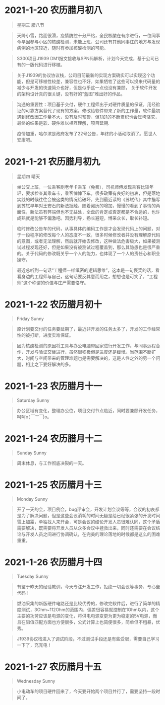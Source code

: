 # 2021-1-20  农历腊月初八
> 星期三 腊八节

> 天降小雪，路面很滑，疫情防控十分严格，全民核酸在有序进行，一位同事今早因参与小区的核酸检测，未能上班，公司还有其他同事住的地方与发现病例的地区较近，随时有参加核酸检测的可能。

> S300项目J1939 DM1报文接收与SPN码解析，计划今天完成，基于公司已有的一版代码进行移植。

> 关于J1939的协议协议栈，公司目前最新的实现方案确实可以实现这个功能，但是可移植性较差，兼容性也不好，如果牺牲了这些可以换来代码量的减少与开发的快速简介也好，但是似乎这一点也没有兼顾，
关于软件开发的架构设计真的很关键，没有好的“蓝图”难出好的作品。

> 沟通的重要性：项目基于交付，硬件工程师出于对硬件质量的保证，用经验证的可靠方案替代了现有的方案，修改给软件带来了新的工作量，软件最初遇到修改因工作量不大，没有及时预警，但1加1的不断累积也会压垮骆驼，最终的结果是软、硬件难以相互理解，项目延期.

> 疫情加重，哈尔滨是政府发布了22号公告，年终的小活动取消了。愿世人安康吧。

# 2021-1-21 农历腊月初九
> 星期四 晴天

> 坐公交上班，一位乘客刷老年卡乘车（免费），司机师傅发现乘客比较年轻，要求检查其乘车卡，乘客悻悻下车，很多政策有良好的初衷，但是落地实践的时候往往会被这类的情况给破坏，先到最近读的《苏轼传》其中描写到苏轼早年对王安石的新法抵触，随着阅历的增加，慢慢的看到了事情的两面性，新法虽有弊端但也不无益处，全盘的肯定或否定都是不合适的，也许成熟就是能够不偏激吧。因势利导，扬长避短，博采众长，取长补短。

> 临时修改公告车的代码，从事具体的编码工作是才会发现代码上的问题，对于一段程序的修改每个人的态度不一致，很多时候修改者并没有理解原代码的意图，或者无法理解，然后就开始去修改，这种做法危害极大，如果被测试过程发现还好，但是如果没有被测试过程覆盖到，那么其隐患也是很严重的。关于代码的修改既关乎一个人的能力，也体现了一个人的责任心和职业操守。

> 最近总听到一句话“工程师一样缜密的逻辑思维”，这本是一句褒奖的话，看看身边的工程师与自己，这句话要反其意而用之，想想也是可笑了，“工程师”这个称谓的价值与庄严需要恪守。

# 2021-1-22 农历腊月初十
> Friday Sunny

> 原计划要交付的任务要延期了，最近非开发的任务太多了，开发的工作经常性的被打断，进度实难保证。

> 因为核酸检测的原因将工具与办公电脑带回家进行开发工作，与同事远程合作，开发与验证交替进行，虽然很积极但是进度还是缓慢。当范围不断扩大，时间与空间带来的管理难题也是需要解决的，这是人性之外的另一个问题，相比之下要好解决的多。

# 2021-1-23 农历腊月十一
> Saturday Sunny

> 办公区域有变化，整理办公位，项目交付节点临近，同时要兼顾开发任务，呵呵o(*￣︶￣*)o。

# 2021-1-24 农历腊月十二
> Sunday Sunny

> 周末休息，与工作彻底决裂的一天。

# 2021-1-25 农历腊月十三
> Monday Sunny

> 开了一天的会，项目例会，bug评审会，开发计划会议等等，会议的初衷都是为了解决问题，但是这些会议消耗的时间无疑是给已经很紧张的开发时间雪上加霜，单独找人来开会，可是会议的结论开发人员很难认同，这个矛盾需要解决，既需要将开发人员从众多会议中拯救出来，同时还需要在会议结论与开发人员之间进行协调确认，在完美的理论落地的时候都是这么的困难重重。

# 2021-1-26 农历腊月十四
> Tuesday Sunny 

> 有鉴于昨天的经验教训，今天专注开发工作，拒绝一切会议等事务，专心垒代码！

> 燃油采集的新版硬件电路还是比较优秀的，修改完软件后，进行了简单的精度测试，3Ohm~112Ohm的范围内，偏差很容易就控制在1Ohm以内，这个主要的功劳应该是电源的变化，将供电电源变更为更为稳定的5V电源，而且在阻值匹配方面也方便很多，公式计算上也简便很多，简单但不粗暴，优秀。

> J1939协议栈进入了调试阶段，不过测试手段还是有些受限，需要自己学习一下了，充充电！

# 2021-1-27 农历腊月十五
> Wednesday Sunny

> 小电动车的项目硬件回来了，今天要开始两个项目并行了，需要坚持一段时间了。
